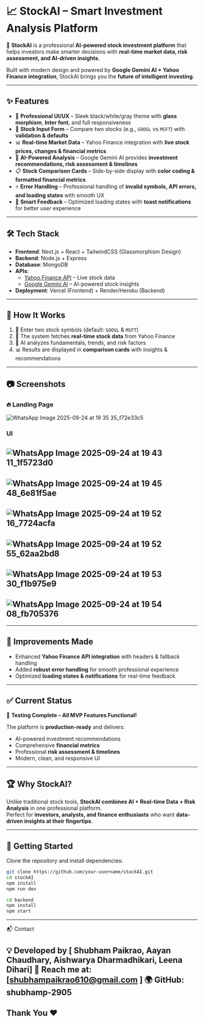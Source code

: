 # 📈 StockAI – Smart Investment Analysis Platform  

🚀 **StockAI** is a professional **AI-powered stock investment platform** that helps investors make smarter decisions with **real-time market data, risk assessment, and AI-driven insights**.  

Built with modern design and powered by **Google Gemini AI + Yahoo Finance integration**, StockAI brings you the **future of intelligent investing**.  

---

## ✨ Features  

- 🎨 **Professional UI/UX** – Sleek black/white/gray theme with **glass morphism**, **Inter font**, and full responsiveness  
- 📝 **Stock Input Form** – Compare two stocks (e.g., `GOOGL` vs `MSFT`) with **validation & defaults**  
- 📊 **Real-time Market Data** – Yahoo Finance integration with **live stock prices, changes & financial metrics**  
- 🤖 **AI-Powered Analysis** – Google Gemini AI provides **investment recommendations, risk assessment & timelines**  
- 📋 **Stock Comparison Cards** – Side-by-side display with **color coding & formatted financial metrics**  
- ⚡ **Error Handling** – Professional handling of **invalid symbols, API errors, and loading states** with smooth UX  
- 🔔 **Smart Feedback** – Optimized loading states with **toast notifications** for better user experience  

---

## 🛠️ Tech Stack  

- **Frontend**: Next.js + React + TailwindCSS (Glassmorphism Design)  
- **Backend**: Node.js + Express  
- **Database**: MongoDB  
- **APIs**:  
  - [Yahoo Finance API](https://www.yahoofinanceapi.com/) – Live stock data  
  - [Google Gemini AI](https://deepmind.google/) – AI-powered stock insights  
- **Deployment**: Vercel (Frontend) + Render/Heroku (Backend)  

---

## 🚀 How It Works  

1. 🔎 Enter two stock symbols (default: `GOOGL` & `MSFT`)  
2. 📡 The system fetches **real-time stock data** from Yahoo Finance  
3. 🤖 AI analyzes fundamentals, trends, and risk factors  
4. 📊 Results are displayed in **comparison cards** with insights & recommendations  

---

## 📷 Screenshots  

### 🔥 Landing Page  
![WhatsApp Image 2025-09-24 at 19 35 35_f72e33c5](https://github.com/user-attachments/assets/b058f91b-786d-41f6-ac5e-24e11e381f79)

### UI 
![WhatsApp Image 2025-09-24 at 19 43 11_1f5723d0](https://github.com/user-attachments/assets/c54f3ac8-724a-4478-a008-31739ac78fcf)
---
![WhatsApp Image 2025-09-24 at 19 45 48_6e81f5ae](https://github.com/user-attachments/assets/2f092511-8512-4fa3-914e-16be15b2ee5c)
---
![WhatsApp Image 2025-09-24 at 19 52 16_7724acfa](https://github.com/user-attachments/assets/eaad6144-b005-4b28-8bf7-f7e9be9d9bda)
---
![WhatsApp Image 2025-09-24 at 19 52 55_62aa2bd8](https://github.com/user-attachments/assets/60ed3e2c-1ea1-4a28-a0e2-0bb97f082642)
---
![WhatsApp Image 2025-09-24 at 19 53 30_f1b975e9](https://github.com/user-attachments/assets/794fe194-65b4-4511-9d0b-04fbb2bb8184)
---
![WhatsApp Image 2025-09-24 at 19 54 08_fb705376](https://github.com/user-attachments/assets/58194cfe-2e90-49d8-8afc-290445f9ff04)
---



---

## 🔧 Improvements Made  

- Enhanced **Yahoo Finance API integration** with headers & fallback handling  
- Added **robust error handling** for smooth professional experience  
- Optimized **loading states & notifications** for real-time feedback  

---

## ✅ Current Status  

🎉 **Testing Complete – All MVP Features Functional!**  

The platform is **production-ready** and delivers:  
- AI-powered investment recommendations  
- Comprehensive **financial metrics**  
- Professional **risk assessment & timelines**  
- Modern, clean, and responsive UI  

---

## 🏆 Why StockAI?  

Unlike traditional stock tools, **StockAI combines AI + Real-time Data + Risk Analysis** in one professional platform.  
Perfect for **investors, analysts, and finance enthusiasts** who want **data-driven insights at their fingertips**.  

---

## 📌 Getting Started  

Clone the repository and install dependencies:  

```bash
git clone https://github.com/your-username/stockAI.git
cd stockAI
npm install
npm run dev

cd backend
npm install
npm start
```

---
📬 Contact

💡 Developed by [ Shubham Paikrao, Aayan Chaudhary, Aishwarya Dharmadhikari, Leena Dihari]
📧 Reach me at: [shubhampaikrao610@gmail.com ]
🌍 GitHub: shubhamp-2905
---

## Thank You ❤
